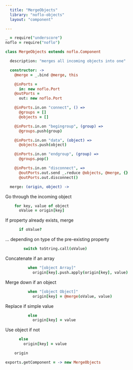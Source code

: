 ```yaml
---
  title: "MergeObjects"
  library: "noflo-objects"
  layout: "component"

---
```


```coffeescript
_ = require("underscore")
noflo = require("noflo")

class MergeObjects extends noflo.Component

  description: "merges all incoming objects into one"

  constructor: ->
    @merge = _.bind @merge, this

    @inPorts =
      in: new noflo.Port
    @outPorts =
      out: new noflo.Port

    @inPorts.in.on "connect", () =>
      @groups = []
      @objects = []

    @inPorts.in.on "begingroup", (group) =>
      @groups.push(group)

    @inPorts.in.on "data", (object) =>
      @objects.push(object)

    @inPorts.in.on "endgroup", (group) =>
      @groups.pop()

    @inPorts.in.on "disconnect", =>
      @outPorts.out.send _.reduce @objects, @merge, {}
      @outPorts.out.disconnect()

  merge: (origin, object) ->
```
Go through the incoming object

```coffeescript
    for key, value of object
      oValue = origin[key]

```
If property already exists, merge

```coffeescript
      if oValue?
```
... depending on type of the pre-existing property

```coffeescript
        switch toString.call(oValue)
```
Concatenate if an array

```coffeescript
          when "[object Array]"
            origin[key].push.apply(origin[key], value)
```
Merge down if an object

```coffeescript
          when "[object Object]"
            origin[key] = @merge(oValue, value)
```
Replace if simple value

```coffeescript
          else
            origin[key] = value

```
Use object if not

```coffeescript
      else
        origin[key] = value

    origin

exports.getComponent = -> new MergeObjects

```